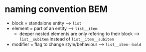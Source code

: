 # naming convention BEM
- block = standalone entity --> `list`
- element = part of an entity --> `list__item`
    - deeper nested elements are only refering to their block --> `list__subitem` instead of `list__item__subitem`
- modifier = flag to change style/behaviour --> `list__item--bold`